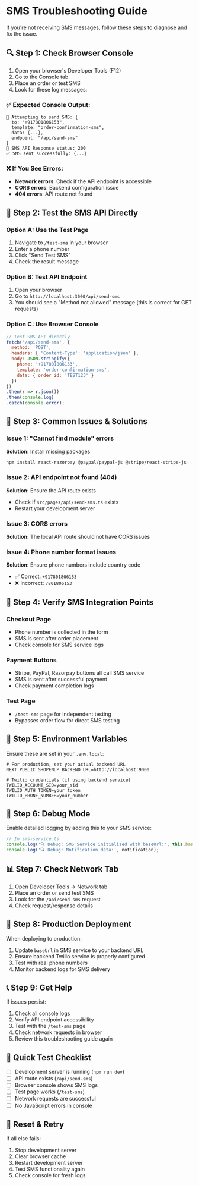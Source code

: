 # SMS Troubleshooting Guide

If you're not receiving SMS messages, follow these steps to diagnose and fix the issue.

## 🔍 **Step 1: Check Browser Console**

1. Open your browser's Developer Tools (F12)
2. Go to the Console tab
3. Place an order or test SMS
4. Look for these log messages:

### ✅ **Expected Console Output:**
```
🚀 Attempting to send SMS: {
  to: "+917801806153",
  template: "order-confirmation-sms",
  data: {...},
  endpoint: "/api/send-sms"
}
📡 SMS API Response status: 200
✅ SMS sent successfully: {...}
```

### ❌ **If You See Errors:**
- **Network errors**: Check if the API endpoint is accessible
- **CORS errors**: Backend configuration issue
- **404 errors**: API route not found

## 🔧 **Step 2: Test the SMS API Directly**

### **Option A: Use the Test Page**
1. Navigate to `/test-sms` in your browser
2. Enter a phone number
3. Click "Send Test SMS"
4. Check the result message

### **Option B: Test API Endpoint**
1. Open your browser
2. Go to `http://localhost:3000/api/send-sms`
3. You should see a "Method not allowed" message (this is correct for GET requests)

### **Option C: Use Browser Console**
```javascript
// Test SMS API directly
fetch('/api/send-sms', {
  method: 'POST',
  headers: { 'Content-Type': 'application/json' },
  body: JSON.stringify({
    phone: '+917801806153',
    template: 'order-confirmation-sms',
    data: { order_id: 'TEST123' }
  })
})
.then(r => r.json())
.then(console.log)
.catch(console.error);
```

## 🚨 **Step 3: Common Issues & Solutions**

### **Issue 1: "Cannot find module" errors**
**Solution:** Install missing packages
```bash
npm install react-razorpay @paypal/paypal-js @stripe/react-stripe-js
```

### **Issue 2: API endpoint not found (404)**
**Solution:** Ensure the API route exists
- Check if `src/pages/api/send-sms.ts` exists
- Restart your development server

### **Issue 3: CORS errors**
**Solution:** The local API route should not have CORS issues

### **Issue 4: Phone number format issues**
**Solution:** Ensure phone numbers include country code
- ✅ Correct: `+917801806153`
- ❌ Incorrect: `7801806153`

## 📱 **Step 4: Verify SMS Integration Points**

### **Checkout Page**
- Phone number is collected in the form
- SMS is sent after order placement
- Check console for SMS service logs

### **Payment Buttons**
- Stripe, PayPal, Razorpay buttons all call SMS service
- SMS is sent after successful payment
- Check payment completion logs

### **Test Page**
- `/test-sms` page for independent testing
- Bypasses order flow for direct SMS testing

## 🔐 **Step 5: Environment Variables**

Ensure these are set in your `.env.local`:
```env
# For production, set your actual backend URL
NEXT_PUBLIC_SHOPENUP_BACKEND_URL=http://localhost:9000

# Twilio credentials (if using backend service)
TWILIO_ACCOUNT_SID=your_sid
TWILIO_AUTH_TOKEN=your_token
TWILIO_PHONE_NUMBER=your_number
```

## 🧪 **Step 6: Debug Mode**

Enable detailed logging by adding this to your SMS service:
```typescript
// In sms-service.ts
console.log('🔍 Debug: SMS Service initialized with baseUrl:', this.baseUrl);
console.log('🔍 Debug: Notification data:', notification);
```

## 📊 **Step 7: Check Network Tab**

1. Open Developer Tools → Network tab
2. Place an order or send test SMS
3. Look for the `/api/send-sms` request
4. Check request/response details

## 🚀 **Step 8: Production Deployment**

When deploying to production:
1. Update `baseUrl` in SMS service to your backend URL
2. Ensure backend Twilio service is properly configured
3. Test with real phone numbers
4. Monitor backend logs for SMS delivery

## 📞 **Step 9: Get Help**

If issues persist:
1. Check all console logs
2. Verify API endpoint accessibility
3. Test with the `/test-sms` page
4. Check network requests in browser
5. Review this troubleshooting guide again

## 🎯 **Quick Test Checklist**

- [ ] Development server is running (`npm run dev`)
- [ ] API route exists (`/api/send-sms`)
- [ ] Browser console shows SMS logs
- [ ] Test page works (`/test-sms`)
- [ ] Network requests are successful
- [ ] No JavaScript errors in console

## 🔄 **Reset & Retry**

If all else fails:
1. Stop development server
2. Clear browser cache
3. Restart development server
4. Test SMS functionality again
5. Check console for fresh logs
